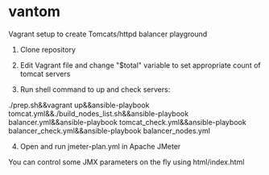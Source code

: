 # vantom
Vagrant setup to create Tomcats/httpd balancer playground

1. Clone repository

2. Edit Vagrant file and change "$total" variable to set appropriate count of tomcat servers

3. Run shell command to up and check servers:

  ./prep.sh&&vagrant up&&ansible-playbook tomcat.yml&&./build_nodes_list.sh&&ansible-playbook balancer.yml&&ansible-playbook tomcat_check.yml&&ansible-playbook balancer_check.yml&&ansible-playbook balancer_nodes.yml

4. Open and run jmeter-plan.yml in Apache JMeter

You can control some JMX parameters on the fly using html/index.html

